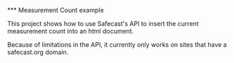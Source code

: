 *** Measurement Count example

This project shows how to use Safecast's API to insert the current measurement count into an html document.

Because of limitations in the API, it currently only works on sites that have a safecast.org domain.

